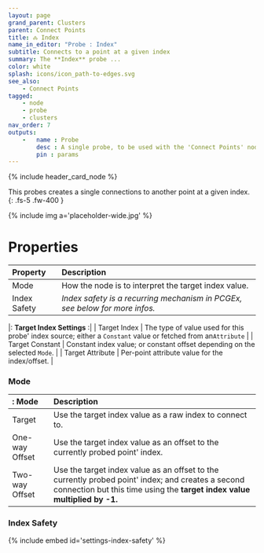 ```yaml
---
layout: page
grand_parent: Clusters
parent: Connect Points
title: 🝆 Index
name_in_editor: "Probe : Index"
subtitle: Connects to a point at a given index
summary: The **Index** probe ...
color: white
splash: icons/icon_path-to-edges.svg
see_also:
    - Connect Points
tagged: 
    - node
    - probe
    - clusters
nav_order: 7
outputs:
    -   name : Probe
        desc : A single probe, to be used with the 'Connect Points' node
        pin : params
---
```


{% include header_card_node %}

This probes creates a single connections to another point at a given index.
{: .fs-5 .fw-400 } 

{% include img a='placeholder-wide.jpg' %}

# Properties

| Property       | Description          |
|:-------------|:------------------|
| Mode          | How the node is to interpret the target index value. |
| Index Safety           | *Index safety is a recurring mechanism in PCGEx, see below for more infos.* |

|: **Target Index Settings** :|
| Target Index           | The type of value used for this probe' index source; either a `Constant` value or fetched from an`Attribute` |
| Target Constant           | Constant index value; or constant offset depending on the selected `Mode`. |
| Target Attribute           | Per-point attribute value for the index/offset. |

### Mode

|: Mode     | Description|
|:-------------|:------------------|
| Target           | Use the target index value as a raw index to connect to. |
| One-way Offset         | Use the target index value as an offset to the currently probed point' index. |
| Two-way Offset         | Use the target index value as an offset to the currently probed point' index; and creates a second connection but this time using the **target index value multiplied by -1.** |

### Index Safety
{% include embed id='settings-index-safety' %}